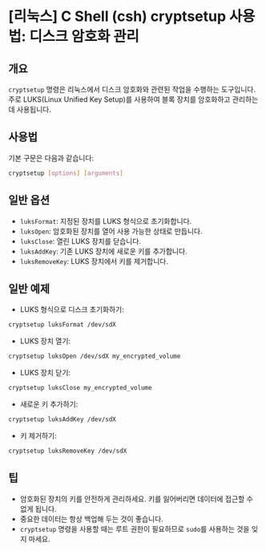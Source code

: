 # [리눅스] C Shell (csh) cryptsetup 사용법: 디스크 암호화 관리

## 개요
`cryptsetup` 명령은 리눅스에서 디스크 암호화와 관련된 작업을 수행하는 도구입니다. 주로 LUKS(Linux Unified Key Setup)를 사용하여 블록 장치를 암호화하고 관리하는 데 사용됩니다.

## 사용법
기본 구문은 다음과 같습니다:

```bash
cryptsetup [options] [arguments]
```

## 일반 옵션
- `luksFormat`: 지정된 장치를 LUKS 형식으로 초기화합니다.
- `luksOpen`: 암호화된 장치를 열어 사용 가능한 상태로 만듭니다.
- `luksClose`: 열린 LUKS 장치를 닫습니다.
- `luksAddKey`: 기존 LUKS 장치에 새로운 키를 추가합니다.
- `luksRemoveKey`: LUKS 장치에서 키를 제거합니다.

## 일반 예제
- LUKS 형식으로 디스크 초기화하기:

```bash
cryptsetup luksFormat /dev/sdX
```

- LUKS 장치 열기:

```bash
cryptsetup luksOpen /dev/sdX my_encrypted_volume
```

- LUKS 장치 닫기:

```bash
cryptsetup luksClose my_encrypted_volume
```

- 새로운 키 추가하기:

```bash
cryptsetup luksAddKey /dev/sdX
```

- 키 제거하기:

```bash
cryptsetup luksRemoveKey /dev/sdX
```

## 팁
- 암호화된 장치의 키를 안전하게 관리하세요. 키를 잃어버리면 데이터에 접근할 수 없게 됩니다.
- 중요한 데이터는 항상 백업해 두는 것이 좋습니다.
- `cryptsetup` 명령을 사용할 때는 루트 권한이 필요하므로 `sudo`를 사용하는 것을 잊지 마세요.